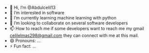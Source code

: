 - 👋 Hi, I’m @Abdulcelil13
- 👀 I’m interested in software
- 🌱 I’m currently learning machine learning with python
- 💞️ I’m looking to collaborate on several software developers
- 📫 How to reach me if some developers want to reach me my gmail celilelmas298@gmail.com they can connect with me at this mail.
- 😄 Pronouns: ...
- ⚡ Fun fact: ...

<!---
Abdulcelil13/Abdulcelil13 is a ✨ special ✨ repository because its `README.md` (this file) appears on your GitHub profile.
You can click the Preview link to take a look at your changes.
--->
